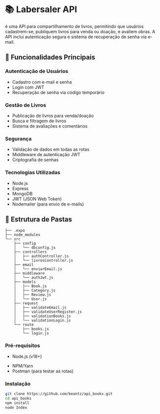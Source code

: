# 📚 Labersaler API

  é uma API para compartilhamento de livros, permitindo que usuários cadastrem-se, publiquem livros para venda ou doação, e avaliem obras. A API inclui autenticação segura e sistema de recuperação de senha via e-mail.

## 🌟 Funcionalidades Principais

### Autenticação de Usuários

  - Cadastro com e-mail e senha
  - Login com JWT
  - Recuperação de senha via código temporário

### Gestão de Livros

  - Publicação de livros para venda/doação
  - Busca e filtragem de livros
  - Sistema de avaliações e comentários

### Segurança

  - Validação de dados em todas as rotas
  - Middleware de autenticação JWT
  - Criptografia de senhas

### Tecnologias Utilizadas

  - Node.js
  - Express
  - MongoDB
  - JWT (JSON Web Token)
  - Nodemailer (para envio de e-mails)

## 📁 Estrutura de Pastas

```
├── .expo
├── node_modules
└── src
    ├── config
    │   └── dbconfig.js
    ├── controllers
    │   ├── authController.js
    │   └── livrosController.js
    ├── email
    │   └── enviarEmail.js
    ├── middleware
    │   └── authJwt.js
    ├── models
    │   ├── Book.js
    │   ├── Category.js
    │   ├── Review.js
    │   └── User.js
    ├── request
    │   ├── validateEmail.js
    │   ├── validateUserRegister.js
    │   ├── validationBooks.js
    │   └── validationLogin.js
    └── route
        ├── books.js
        └── login.js
```

### Pré-requisitos
- Node.js (v18+)
<!-- - MongoDB Atlas ou local -->
- NPM/Yarn
- Postman (para testar as rotas)

### Instalação
```bash
git clone https://github.com/beantz/api_books.git
cd api_books
npm install
node Index
